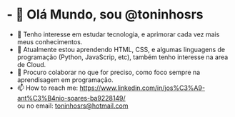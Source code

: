 # - 👋 Olá Mundo, sou @toninhosrs
- 👀 Tenho interesse em estudar tecnologia, e aprimorar cada vez mais meus conhecimentos.
- 🌱 Atualmente estou aprendendo HTML, CSS, e algumas linguagens de programação (Python, JavaScrip, etc), também tenho interesse na area de Cloud.
- 💞️ Procuro colaborar no que for preciso, como foco sempre na aprendisagem em programação.
- 📫 How to reach me:
     https://www.linkedin.com/in/jos%C3%A9-ant%C3%B4nio-soares-ba9228149/ <br>
       ou no email: toninhosrs@hotmail.com
<!---
toninhosrs/toninhosrs is a ✨ special ✨ repository because its `README.md` (this file) appears on your GitHub profile.
You can click the Preview link to take a look at your changes.
--->
